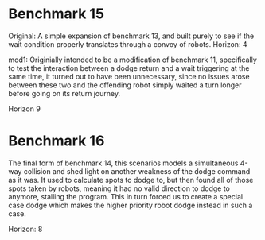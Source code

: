 # Benchmark 15
Original: A simple expansion of benchmark 13, and built purely to see if the wait condition properly translates through a convoy of robots.
Horizon: 4

mod1: Originially intended to be a modification of benchmark 11, specifically to test the interaction between a dodge return and a wait triggering at the same time, it turned out to have been unnecessary, since no issues arose between these two and the offending robot simply waited a turn longer before going on its return journey.

Horizon 9
# Benchmark 16
The final form of benchmark 14, this scenarios models a simultaneous 4-way collision and shed light on another weakness of the dodge command as it was. It used to calculate spots to dodge to, but then found all of those spots taken by robots, meaning it had no valid direction to dodge to anymore, stalling the program. This in turn forced us to create a special case dodge which makes the higher priority robot dodge instead in such a case.

Horizon: 8
